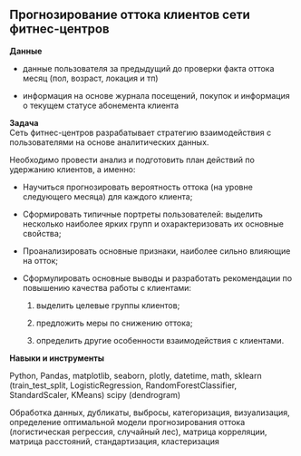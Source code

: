 ## Прогнозирование оттока клиентов сети фитнес-центров

**Данные**

  - данные пользователя за предыдущий до проверки факта оттока месяц (пол, возраст, локация и тп) 

  - информация на основе журнала посещений, покупок и информация о текущем статусе абонемента клиента



**Задача**   
Сеть фитнес-центров разрабатывает стратегию взаимодействия с пользователями на основе аналитических данных.
    
Необходимо провести анализ и подготовить план действий по удержанию клиентов, а именно:

 - Научиться прогнозировать вероятность оттока (на уровне следующего месяца) для каждого клиента;
 - Сформировать типичные портреты пользователей: выделить несколько наиболее ярких групп и охарактеризовать их основные свойства;
 - Проанализировать основные признаки, наиболее сильно влияющие на отток;
 - Сформулировать основные выводы и разработать рекомендации по повышению качества работы с клиентами:
    
    1) выделить целевые группы клиентов;
    
    2) предложить меры по снижению оттока;
    
    3) определить другие особенности взаимодействия с клиентами.

**Навыки и инструменты**  

Python, Pandas, matplotlib, seaborn, plotly, datetime, math, sklearn (train_test_split, LogisticRegression, RandomForestClassifier, StandardScaler, KMeans) scipy (dendrogram)

Обработка данных, дубликаты, выбросы, категоризация, визуализация, определение оптимальной модели прогнозирования оттока (логистическая регрессия, случайный лес), матрица корреляции, матрица расстояний, стандартизация, кластеризация 